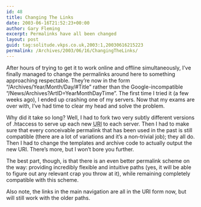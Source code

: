 ```yaml
---
id: 48
title: Changing The Links
date: 2003-06-16T21:52:23+00:00
author: Gary Fleming
excerpt: Permalinks have all been changed
layout: post
guid: tag:solitude.vkps.co.uk,2003:1,20030616215223
permalink: /Archives/2003/06/16/ChangingTheLinks/
---
```

After hours of trying to get it to work online and offline simultaneously, I&#8217;ve finally managed to change the permalinks around here to something approaching respectable. They&#8217;re now in the form &#8220;/Archives/Year/Month/Day/#Title&#8221; rather than the Google-incompatible &#8220;/News/Archives?ArtID=YearMonthDayTime&#8221;. The first time I tried it (a few weeks ago), I ended up crashing one of my servers. Now that my exams are over with, I&#8217;ve had time to clear my head and solve the problem.

Why did it take so long? Well, I had to fork two very subtly different versions of .htaccess to serve up each new <acronym title="Uniform Resource Indicator">URI</acronym> to each server. Then I had to make sure that every conceivable permalink that has been used in the past is still compatible (there are a lot of variations and it&#8217;s a non-trivial job); they all do. Then I had to change the templates and archive code to actually output the new <span class='caps'>URI</span>. There&#8217;s more, but I won&#8217;t bore you further.

The best part, though, is that there is an even better permalink scheme on the way: providing incredibly flexible and intuitive paths (yes, it will be able to figure out any relevant crap you throw at it), while remaining completely compatible with this scheme.

Also note, the links in the main navigation are all in the <span class='caps'>URI</span> form now, but will still work with the older paths.